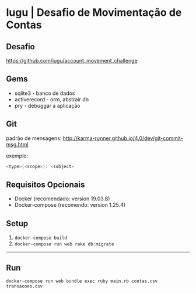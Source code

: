 # Iugu | Desafio de Movimentação de Contas

## Desafio

<https://github.com/iugu/account_movement_challenge>

## Gems

- sqlite3 - banco de dados
- activerecord - orm, abstrair db
- pry - debuggar a aplicação

## Git

padrão de mensagens: <http://karma-runner.github.io/4.0/dev/git-commit-msg.html>

exemplo:

```bash
<type>(<scope>): <subject>
```

## Requisitos Opcionais

- Docker (recomendado: version 19.03.8)
- Docker-compose (recomendo: version 1.25.4)

## Setup

1. `docker-compose build`
2. `docker-compose run web rake db:migrate`

--------------------------------------------------------------------------------

## Run

```
docker-compose run web bundle exec ruby main.rb contas.csv transacoes.csv
```
